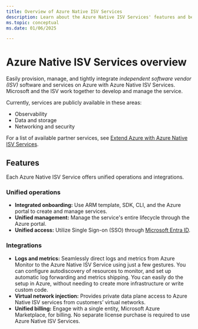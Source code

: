 ```yaml
---
title: Overview of Azure Native ISV Services
description: Learn about the Azure Native ISV Services' features and benefits, including unified operations and integrations.
ms.topic: conceptual
ms.date: 01/06/2025

---
```


# Azure Native ISV Services overview

Easily provision, manage, and tightly integrate *independent software vendor (ISV)* software and services on Azure with Azure Native ISV Services. Microsoft and the ISV work together to develop and manage the service. 

Currently, services are publicly available in these areas: 

- Observability
- Data and storage
- Networking and security

For a list of available partner services, see [Extend Azure with Azure Native ISV Services](partners.md).

## Features

Each Azure Native ISV Service offers unified operations and integrations. 

### Unified operations

- **Integrated onboarding:** Use ARM template, SDK, CLI, and the Azure portal to create and manage services.
- **Unified management:** Manage the service's entire lifecycle through the Azure portal.
- **Unified access:** Utilize Single Sign-on (SSO) through [Microsoft Entra ID](/entra/fundamentals/whatis). 

### Integrations

- **Logs and metrics:** Seamlessly direct logs and metrics from Azure Monitor to the Azure Native ISV Service using just a few gestures. You can configure autodiscovery of resources to monitor, and set up automatic log forwarding and metrics shipping. You can easily do the setup in Azure, without needing to create more infrastructure or write custom code.
- **Virtual network injection:** Provides private data plane access to Azure Native ISV services from customers’ virtual networks.
- **Unified billing:** Engage with a single entity, Microsoft Azure Marketplace, for billing. No separate license purchase is required to use Azure Native ISV Services.
